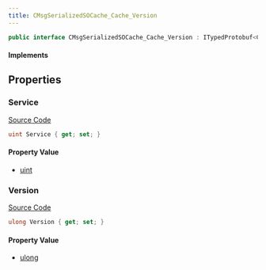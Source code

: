 ```yaml
---
title: CMsgSerializedSOCache_Cache_Version
---
```


```csharp
public interface CMsgSerializedSOCache_Cache_Version : ITypedProtobuf<CMsgSerializedSOCache_Cache_Version>, INativeHandle
```

#### Implements

## Properties

### Service

[Source Code](https://github.com/swiftly-solution/swiftlys2/blob/main/managed/src/SwiftlyS2.Generated/Protobufs/Interfaces/CMsgSerializedSOCache_Cache_Version.cs#L13)

```csharp
uint Service { get; set; }
```

#### Property Value

- [uint](https://learn.microsoft.com/dotnet/api/system.uint32)

### Version

[Source Code](https://github.com/swiftly-solution/swiftlys2/blob/main/managed/src/SwiftlyS2.Generated/Protobufs/Interfaces/CMsgSerializedSOCache_Cache_Version.cs#L16)

```csharp
ulong Version { get; set; }
```

#### Property Value

- [ulong](https://learn.microsoft.com/dotnet/api/system.uint64)

